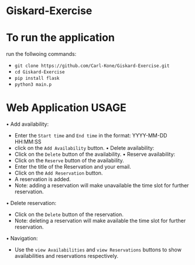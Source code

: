 # Giskard-Exercise

# To run the application
  run the follwoing commands:
  - ```git clone https://github.com/Carl-Kone/Giskard-Exercise.git```
  - ```cd Giskard-Exercise```
  - ```pip install flask```
  - ```python3 main.p```

# Web Application USAGE
• Add availability:
  - Enter the ```Start time``` and ```End time``` in the format: YYYY-MM-DD HH:MM:SS
  - click on the ```Add Availability``` button.
• Delete availability:
  - Click on the ```Delete``` button of the availability.
• Reserve availability:
  - Click on the ```Reserve``` button of the availability.
  - Enter the title of the Reservation and your email.
  - Click on the ```Add Reservation``` button.
  - A reservation is added.
  - Note: adding a reservation will make unavailable the time slot for further reservation.
  
• Delete reservation:
  - Click on the ```Delete``` button of the reservation.
  - Note: deleting a reservation will make available the time slot for further reservation.
  
• Navigation:
  - Use the ```view Availabilities``` and ```view Reservations``` buttons to show availabilities and reservations respectively.

